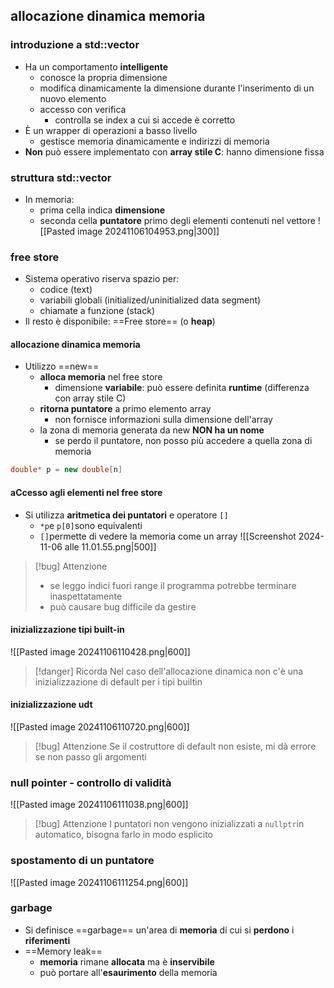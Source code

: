 ## allocazione dinamica memoria
### introduzione a std::vector
- Ha un comportamento **intelligente**
	- conosce la propria dimensione
	- modifica dinamicamente la dimensione durante l'inserimento di un nuovo elemento
	- accesso con verifica
		- controlla se index a cui si accede è corretto
- È un wrapper di operazioni a basso livello
	- gestisce memoria dinamicamente e indirizzi di memoria
- **Non** può essere implementato con **array stile C**: hanno dimensione fissa
### struttura std::vector
- In memoria:
	- prima cella indica **dimensione**
	- seconda cella **puntatore** primo degli elementi contenuti nel vettore
![[Pasted image 20241106104953.png|300]]
### free store
- Sistema operativo riserva spazio per:
	- codice (text)
	- variabili globali (initialized/uninitialized data segment)
	- chiamate a funzione (stack)
- Il resto è disponibile: ==Free store== (o **heap**)
#### allocazione dinamica memoria
- Utilizzo ==new==
	- **alloca memoria** nel free store
		- dimensione **variabile**: può essere definita **runtime** (differenza con array stile C)
	- **ritorna puntatore** a primo elemento array
		- non fornisce informazioni sulla dimensione dell'array
	- la zona di memoria generata da new **NON ha un nome**
		- se perdo il puntatore, non posso più accedere a quella zona di memoria
```cpp
double* p = new double[n]
```
#### aCcesso agli elementi nel free store
- Si utilizza **aritmetica dei puntatori** e operatore ```[]```
	- ```*p```e ```p[0]```sono equivalenti
	- ```[]```permette di vedere la memoria come un array
![[Screenshot 2024-11-06 alle 11.01.55.png|500]]
>[!bug] Attenzione
>- se leggo indici fuori range il programma potrebbe terminare inaspettatamente
>- può causare bug difficile da gestire
#### inizializzazione tipi built-in
![[Pasted image 20241106110428.png|600]]

>[!danger] Ricorda
>Nel caso dell'allocazione dinamica non c'è una inizializzazione di default per i tipi builtin
#### inizializzazione udt
![[Pasted image 20241106110720.png|600]]

>[!bug] Attenzione
>Se il costruttore di default non esiste, mi dà errore se non passo gli argomenti

### null pointer - controllo di validità
![[Pasted image 20241106111038.png|600]]

>[!bug] Attenzione
>I puntatori non vengono inizializzati a ```nullptr```in automatico, bisogna farlo in modo esplicito

### spostamento di un puntatore
![[Pasted image 20241106111254.png|600]]
<div style="page-break-after: always;"></div>

### garbage
- Si definisce ==garbage== un'area di **memoria** di cui si **perdono** i **riferimenti**
- ==Memory leak==
	- **memoria** rimane **allocata** ma è **inservibile**
	- può portare all'**esaurimento** della memoria